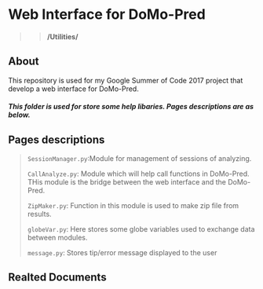 # Web Interface for DoMo-Pred 
>> #### /Utilities/
## About

This repository is used for my Google Summer of Code 2017 project that develop a web interface for DoMo-Pred.


##### This folder is used for store some help libaries. Pages descriptions are as below.

## Pages descriptions
> `SessionManager.py`:Module for management of  sessions of analyzing.
>
> `CallAnalyze.py`: Module which will help call functions in DoMo-Pred. THis module is the bridge between the web interface and the DoMo-Pred. 
>
> `ZipMaker.py`: Function in this module is used to make zip file from results.
>
> `globeVar.py`: Here stores some globe variables used to exchange data between modules.
>
> `message.py`: Stores tip/error message displayed to the user

## Realted Documents
